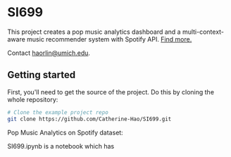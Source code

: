 # SI699

This project creates a pop music analytics dashboard and a multi-context-aware music recommender system with Spotify API. [Find more.](https://catherine-hao-si699-music-analytics-xw280c.streamlit.app/)

Contact haorlin@umich.edu.

Getting started
---------------
First, you'll need to get the source of the project. Do this by cloning the whole repository:

```bash
# Clone the example project repo
git clone https://github.com/Catherine-Hao/SI699.git
```




Pop Music Analytics on Spotify dataset:


SI699.ipynb is a notebook which has 

